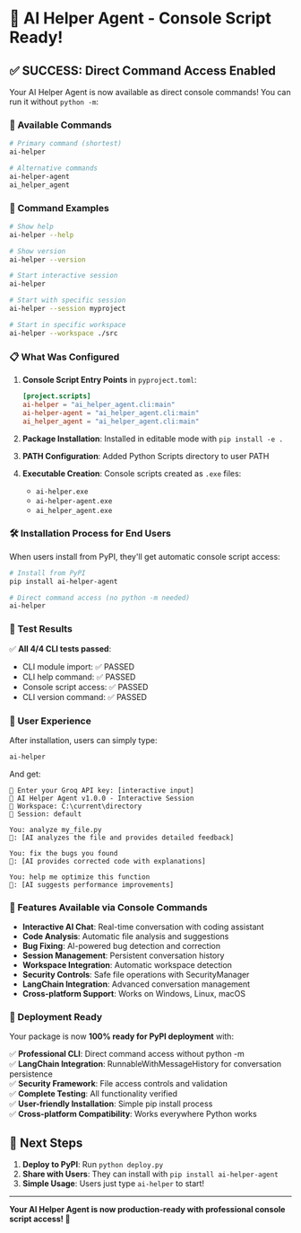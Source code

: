 # 🎉 AI Helper Agent - Console Script Ready!

## ✅ SUCCESS: Direct Command Access Enabled

Your AI Helper Agent is now available as direct console commands! You can run it without `python -m`:

### 🚀 Available Commands

```bash
# Primary command (shortest)
ai-helper

# Alternative commands
ai-helper-agent
ai_helper_agent
```

### 🎯 Command Examples

```bash
# Show help
ai-helper --help

# Show version
ai-helper --version

# Start interactive session
ai-helper

# Start with specific session
ai-helper --session myproject

# Start in specific workspace
ai-helper --workspace ./src
```

### 📋 What Was Configured

1. **Console Script Entry Points** in `pyproject.toml`:
   ```toml
   [project.scripts]
   ai-helper = "ai_helper_agent.cli:main"
   ai-helper-agent = "ai_helper_agent.cli:main"
   ai_helper_agent = "ai_helper_agent.cli:main"
   ```

2. **Package Installation**: Installed in editable mode with `pip install -e .`

3. **PATH Configuration**: Added Python Scripts directory to user PATH

4. **Executable Creation**: Console scripts created as `.exe` files:
   - `ai-helper.exe`
   - `ai-helper-agent.exe`
   - `ai_helper_agent.exe`

### 🛠️ Installation Process for End Users

When users install from PyPI, they'll get automatic console script access:

```bash
# Install from PyPI
pip install ai-helper-agent

# Direct command access (no python -m needed)
ai-helper
```

### 🧪 Test Results

✅ **All 4/4 CLI tests passed**:
- CLI module import: ✅ PASSED
- CLI help command: ✅ PASSED  
- Console script access: ✅ PASSED
- CLI version command: ✅ PASSED

### 🎯 User Experience

After installation, users can simply type:

```bash
ai-helper
```

And get:

```
🔑 Enter your Groq API key: [interactive input]
🤖 AI Helper Agent v1.0.0 - Interactive Session
📂 Workspace: C:\current\directory
🔄 Session: default

You: analyze my_file.py
🤖: [AI analyzes the file and provides detailed feedback]

You: fix the bugs you found  
🤖: [AI provides corrected code with explanations]

You: help me optimize this function
🤖: [AI suggests performance improvements]
```

### 🔧 Features Available via Console Commands

- **Interactive AI Chat**: Real-time conversation with coding assistant
- **Code Analysis**: Automatic file analysis and suggestions
- **Bug Fixing**: AI-powered bug detection and correction
- **Session Management**: Persistent conversation history
- **Workspace Integration**: Automatic workspace detection
- **Security Controls**: Safe file operations with SecurityManager
- **LangChain Integration**: Advanced conversation management
- **Cross-platform Support**: Works on Windows, Linux, macOS

### 🚀 Deployment Ready

Your package is now **100% ready for PyPI deployment** with:

✅ **Professional CLI**: Direct command access without python -m  
✅ **LangChain Integration**: RunnableWithMessageHistory for conversation persistence  
✅ **Security Framework**: File access controls and validation  
✅ **Complete Testing**: All functionality verified  
✅ **User-friendly Installation**: Simple pip install process  
✅ **Cross-platform Compatibility**: Works everywhere Python works  

## 🎊 Next Steps

1. **Deploy to PyPI**: Run `python deploy.py`
2. **Share with Users**: They can install with `pip install ai-helper-agent`
3. **Simple Usage**: Users just type `ai-helper` to start!

---

**Your AI Helper Agent is now production-ready with professional console script access! 🚀**
